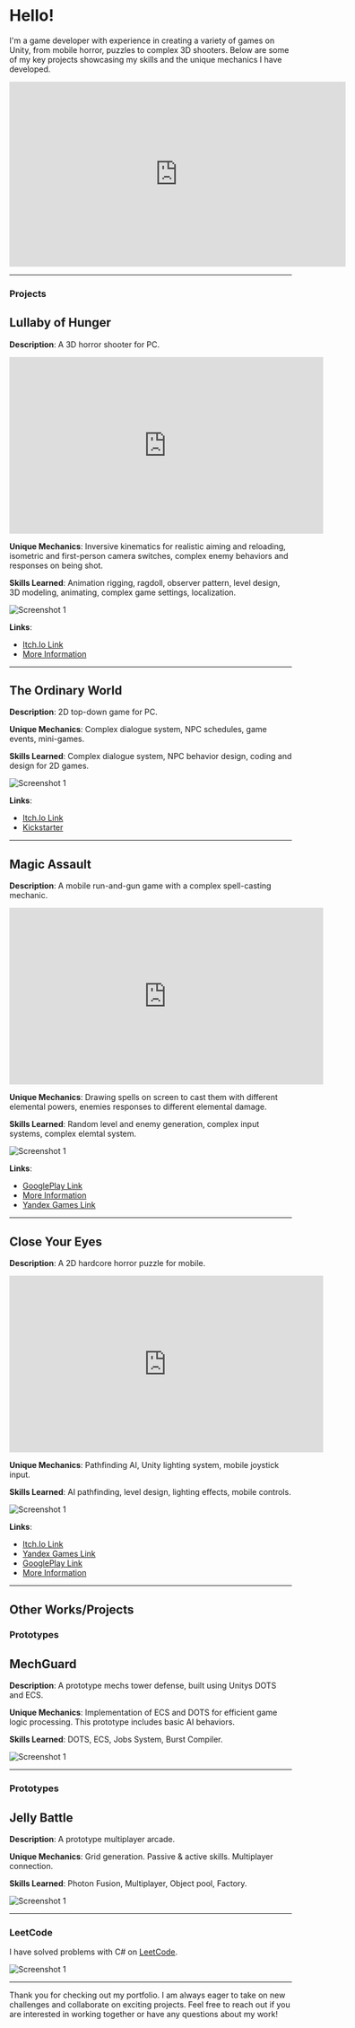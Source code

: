 # Hello!

I'm a game developer with experience in creating a variety of games on Unity, from mobile horror, puzzles to complex 3D shooters. Below are some of my key projects showcasing my skills and the unique mechanics I have developed.

<iframe width="600" height="330" src="https://www.youtube.com/embed/Txi0ZCo5lIg?si=E_fji96mTxfimcDq" title="YouTube video player" frameborder="0" allow="accelerometer; autoplay; clipboard-write; encrypted-media; gyroscope; picture-in-picture; web-share" referrerpolicy="strict-origin-when-cross-origin" allowfullscreen></iframe>

---


### Projects

## Lullaby of Hunger

**Description**: A 3D horror shooter for PC.

<iframe width="560" height="315" src="https://www.youtube.com/embed/tgxWWx9oRBs?si=ZnGdGeWb0kL7NFtu" title="YouTube video player" frameborder="0" allow="accelerometer; autoplay; clipboard-write; encrypted-media; gyroscope; picture-in-picture; web-share" referrerpolicy="strict-origin-when-cross-origin" allowfullscreen></iframe>

**Unique Mechanics**: Inversive kinematics for realistic aiming and reloading, isometric and first-person camera switches, complex enemy behaviors and responses on being shot.

**Skills Learned**: Animation rigging, ragdoll, observer pattern, level design, 3D modeling, animating, complex game settings, localization.

![Screenshot 1](Assets/Images/LohUf1.gif)

**Links**:
- [Itch.Io Link](https://pinkthing.itch.io/lullaby-of-hunger)
- [More Information](https://www.behance.net/gallery/201274647/Lullaby-Of-Hunger)

---

## The Ordinary World

**Description**: 2D top-down game for PC.

**Unique Mechanics**: Complex dialogue system, NPC schedules, game events, mini-games.

**Skills Learned**: Complex dialogue system, NPC behavior design, coding and design for 2D games.

![Screenshot 1](Assets/Images/tow.png)

**Links**:
- [Itch.Io Link](https://ordinaryworldgame.itch.io/ordinary-world)
- [Kickstarter](https://www.kickstarter.com/projects/ordinaryworld/ordinary-world-the-video-game-0?ref=user_menu) 

---

## Magic Assault

**Description**: A mobile run-and-gun game with a complex spell-casting mechanic.

<iframe width="560" height="315" src="https://www.youtube.com/embed/LhD1Jo8dpi4?si=-h3UHhLYU35ogLzi" frameborder="0" allow="accelerometer; autoplay; encrypted-media; gyroscope; picture-in-picture" allowfullscreen></iframe>

**Unique Mechanics**: Drawing spells on screen to cast them with different elemental powers, enemies responses to different elemental damage.

**Skills Learned**: Random level and enemy generation, complex input systems, complex elemtal system.

![Screenshot 1](Assets/Images/ma.png)

**Links**:
- [GooglePlay Link](https://play.google.com/store/apps/details?id=com.PinkThing.MagicAssault&hl=en&gl=US)
- [More Information](https://www.behance.net/gallery/191525399/Magic-Assault)
- [Yandex Games Link](https://yandex.ru/games/app/293707?utm_source=app_page)

---

## Close Your Eyes

**Description**: A 2D hardcore horror puzzle for mobile.

<iframe width="560" height="315" src="https://www.youtube.com/embed/jfJetNccV8Y?si=a_O85Jap6q9El3Wd" frameborder="0" allow="accelerometer; autoplay; encrypted-media; gyroscope; picture-in-picture" allowfullscreen></iframe>

**Unique Mechanics**: Pathfinding AI, Unity lighting system, mobile joystick input.

**Skills Learned**: AI pathfinding, level design, lighting effects, mobile controls.

![Screenshot 1](Assets/Images/Cye.png)

**Links**:
- [Itch.Io Link](https://pinkthing.itch.io/close-your-eyes)
- [Yandex Games Link](https://yandex.ru/games/app/293705?utm_source=app_page)
- [GooglePlay Link](https://play.google.com/store/apps/details?id=com.PinkThing.com.unity.template.CloseYourEyes&hl=en&gl=US)
- [More Information](https://www.behance.net/gallery/191466445/Close-Your-Eyes)

---

## Other Works/Projects

### Prototypes

## MechGuard

**Description**: A prototype mechs tower defense, built using Unitys DOTS and ECS.

**Unique Mechanics**: Implementation of ECS and DOTS for efficient game logic processing. This prototype includes basic AI behaviors.

**Skills Learned**: DOTS, ECS, Jobs System, Burst Compiler.

![Screenshot 1](Assets/Images/Mg.gif)

---

### Prototypes

## Jelly Battle

**Description**: A prototype multiplayer arcade.

**Unique Mechanics**: Grid generation. Passive & active skills. Multiplayer connection.

**Skills Learned**: Photon Fusion, Multiplayer, Object pool, Factory.

![Screenshot 1](Assets/Images/JbGif.gif)

---

### LeetCode

I have solved problems with C# on [LeetCode](https://leetcode.com/u/s0dya/).

![Screenshot 1](Assets/Images/Leet.png)

---

Thank you for checking out my portfolio. I am always eager to take on new challenges and collaborate on exciting projects. Feel free to reach out if you are interested in working together or have any questions about my work!
